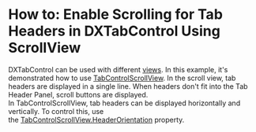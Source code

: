 # How to: Enable Scrolling for Tab Headers in DXTabControl Using ScrollView


<p>DXTabControl can be used with different <a href="https://documentation.devexpress.com/#WPF/CustomDocument113984">views</a>. In this example, it's demonstrated how to use <a href="https://documentation.devexpress.com/#WPF/clsDevExpressXpfCoreTabControlScrollViewtopic">TabControlScrollView</a>. In the scroll view, tab headers are displayed in a single line. When headers don't fit into the Tab Header Panel, scroll buttons are displayed.<br>In TabControlScrollView, tab headers can be displayed horizontally and vertically. To control this, use the <a href="https://documentation.devexpress.com/#WPF/DevExpressXpfCoreTabControlScrollView_HeaderOrientationtopic">TabControlScrollView.HeaderOrientation</a> property.</p>

<br/>


